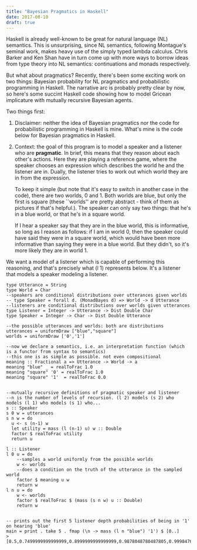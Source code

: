 ```yaml
---
title: "Bayesian Pragmatics in Haskell"
date: 2017-08-10
draft: true
---
```


Haskell is already well-known to be great for natural language (NL) semantics. This is unsurprising, since NL semantics, following Montague's seminal work, makes heavy use of the simply typed lambda calculus. Chris Barker and Ken Shan have in turn come up with more ways to borrow ideas from type theory into NL semantics: continuations and monads respectively.

But what about pragmatics? Recently, there's been some exciting work on two things: Bayesian probability for NL pragmatics and probabilistic programming in Haskell. The narrative arc is probably pretty clear by now, so here's some succint Haskell code showing how to model Gricean implicature with mutually recursive Bayesian agents.

Two things first:
1) Disclaimer: neither the idea of Bayesian pragmatics nor the code for probabilistic programming in Haskell is mine. What's mine is the code below for Bayesian pragmatics in Haskell.
2) Context: the goal of this program is to model a speaker and a listener who are **pragmatic**. In brief, this means that they reason about each other's actions. Here they are playing a reference game, where the speaker chooses an expression which describes the world he and the listener are in. Dually, the listener tries to work out which world they are in from the expression.

    To keep it simple (but note that it's easy to switch in another case in the code), there are two worlds, 0 and 1. Both worlds are blue, but only the first is square (these ``worlds'' are pretty abstract - think of them as pictures if that's helpful.). The speaker can only say two things: that he's in a blue world, or that he's in a square world.

    If I hear a speaker say that they are in the blue world, this is informative, so long as I reason as follows: if I am in world 0, then the speaker could have said they were in a square world, which would have been more informative than saying they were in a blue world. But they didn't, so it's more likely they are in world 1.

We want a model of a listener which is capable of performing this reasoning, and that's precisely what (l 1) represents below. It's a listener that models a speaker modeling a listener.

```
type Utterance = String
type World = Char
--speakers are conditional distributions over utterances given worlds
-- type Speaker = forall d. (MonadBayes d) => World -> d Utterance
--listeners are conditional distributions over worlds given utterances
type Listener = Integer -> Utterance -> Dist Double Char
type Speaker = Integer -> Char -> Dist Double Utterance

--the possible utterances and worlds: both are distributions
utterances = uniformDraw ["blue","square"]
worlds = uniformDraw ['0','1']

--now we declare a semantics, i.e. an interpretation function (which is a functor from syntax to semantics)
--this one is as simple as possible. not even compositional
meaning :: Fractional a => Utterance -> World -> a
meaning "blue" _ = realToFrac 1.0
meaning "square" '0' = realToFrac 1.0
meaning "square" '1'  = realToFrac 0.0


--mutually recursive definitions of pragmatic speaker and listener
--n is the number of levels of recursion. (l 2) models (s 2) who models (l 1) who models (s 1) who...
s :: Speaker
s 0 w = utterances
s n w = do
  u <- s (n-1) w
  let utility = mass (l (n-1) u) w :: Double
  factor $ realToFrac utility
  return u

l :: Listener
l 0 u = do
    --samples a world uniformly from the possible worlds
    w <- worlds
    --does a condition on the truth of the utterance in the sampled world
    factor $ meaning u w
    return w
l n u = do
    w <- worlds
    factor $ realToFrac $ (mass (s n w) u :: Double)
    return w


-- prints out the first 5 listener depth probabilities of being in '1' on hearing 'blue'
main = print . take 5 . fmap (\n -> mass (l n "blue") '1') $ [0..]
> [0.5,0.7499999999999999,0.8999999999999999,0.9878048780487805,0.999847607436757]
```
